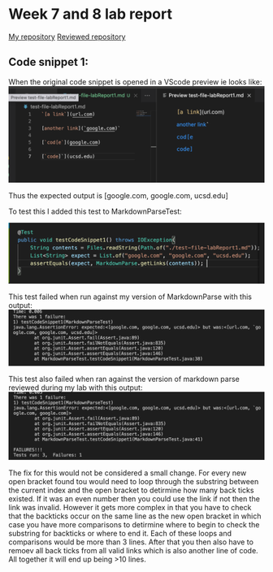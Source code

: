 # Week 7 and 8 lab report

[My repository](https://github.com/abigailshilts/markdown-parse-group)
[Reviewed repository](https://github.com/yi113/markdown-parse)

## Code snippet 1:

When the original code snippet is opened in a VScode preview ie looks like:
![Image](img4/test1-expected.png)

Thus the expected output is [google.com, google.com, ucsd.edu]

To test this I added this test to MarkdownParseTest:

![Image](img4/test-snippet1.png)

This test failed when run against my version of MarkdownParse with this output:
![Image](img4/my-failure1.png)

This test also failed when ran against the version of markdown parse reviewed during my lab with this output:
![Image](img4/other-failure1.png)

The fix for this would not be considered a small change. For every new open bracket found tou would need to loop through the substring between the current index and the open bracket to detirmine how many back ticks existed. If it was an even number then you could use the link if not then the link was invalid. However it gets more complex in that you have to check that the backticks occur on the same line as the new open bracket in which case you have more comparisons to detirmine where to begin to check the substring for backticks or where to end it. Each of these loops and comparisons would be more than 3 lines. After that you then also have to remoev all back ticks from all valid links which is also another line of code. All together it will end up being >10 lines.